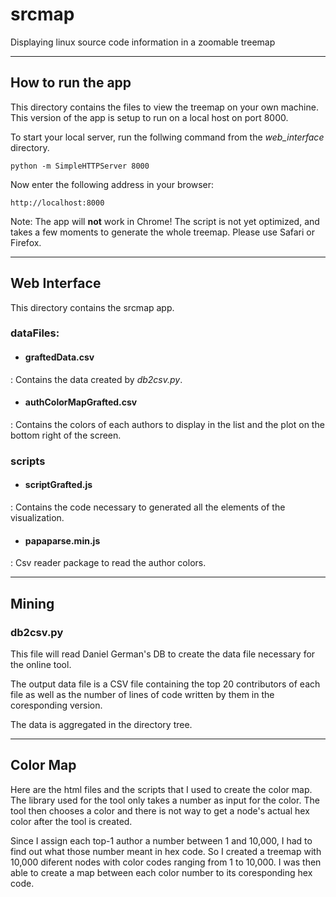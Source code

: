 # srcmap

Displaying linux source code information in a zoomable treemap

--------------------------------------------------------------------------------

## How to run the app

This directory contains the files to view the treemap on your own machine. This version of the app is setup to run on a local host on port 8000. 

To start your local server, run the follwing command from the *web_interface* directory.

```
python -m SimpleHTTPServer 8000
```

Now enter the following address in your browser:

```
http://localhost:8000
```

Note: The app will **not** work in Chrome! The script is not yet optimized, and takes a few moments to generate the whole treemap. Please use Safari or Firefox.

--------------------------------------------------------------------------------

## Web Interface

This directory contains the srcmap app.

### dataFiles:

* #### graftedData.csv

: Contains the data created by *db2csv.py*.

* #### authColorMapGrafted.csv

: Contains the colors of each authors to display in the list and the plot on the bottom right of the screen. 

### scripts

* #### scriptGrafted.js

: Contains the code necessary to generated all the elements of the visualization.

* #### papaparse.min.js 

: Csv reader package to read the author colors.


--------------------------------------------------------------------------------

## Mining

### db2csv.py

This file will read Daniel German's DB to create the data file necessary for the online tool.

The output data file is a CSV file containing the top 20 contributors of each file as well as the number of lines of code written by them in the coresponding version. 

The data is aggregated in the directory tree.


--------------------------------------------------------------------------------

## Color Map

Here are the html files and the scripts that I used to create the color map. The library used for the tool only takes a number as input for the color. The tool then chooses a color and there is not way to get a node's actual hex color after the tool is created. 

Since I assign each top-1 author a number between 1 and 10,000, I had to find out what those number meant in hex code. So I created a treemap with 10,000 diferent nodes with color codes ranging from 1 to 10,000. I was then able to create a map between each color number to its coresponding hex code.
